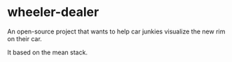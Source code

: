 # wheeler-dealer
An open-source project that wants to help car junkies visualize the new rim on their car.

It based on the mean stack.
